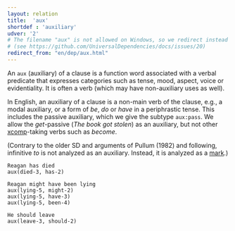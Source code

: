 ```yaml
---
layout: relation
title:  'aux'
shortdef : 'auxiliary'
udver: '2'
# The filename "aux" is not allowed on Windows, so we redirect instead
# (see https://github.com/UniversalDependencies/docs/issues/20)
redirect_from: "en/dep/aux.html"
---
```


An `aux` (auxiliary) of a clause is a function word associated with a verbal predicate that
expresses categories such as tense, mood, aspect, voice or evidentiality. It is often a verb
(which may have non-auxiliary uses as well).

In English, an auxiliary of a clause is a non-main verb of the clause, e.g., a
modal auxiliary, or a form of *be*, *do* or *have* in a periphrastic
tense. This includes the passive auxiliary, which we give the subtype `aux:pass`.
We allow the *get*-passive (*The book got stolen*) as an
auxiliary, but not other [xcomp]()-taking verbs such as *become*.

(Contrary to the older SD and arguments of Pullum (1982) and following,
infinitive *to* is not analyzed as an auxiliary. Instead, it is analyzed
as a [mark]().)

~~~ sdparse
Reagan has died
aux(died-3, has-2)
~~~

~~~ sdparse
Reagan might have been lying
aux(lying-5, might-2)
aux(lying-5, have-3)
aux(lying-5, been-4)
~~~

~~~ sdparse
He should leave
aux(leave-3, should-2)
~~~
